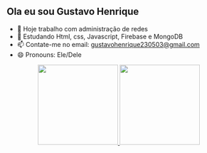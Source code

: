 ## Ola eu sou Gustavo Henrique

- 🔭 Hoje trabalho com administração de redes
- 🌱 Estudando Html, css, Javascript, Firebase e MongoDB
- 📫 Contate-me no email: gustavohenrique230503@gmail.com
- 😄 Pronouns: Ele/Dele

<div align="center">
  <a href="https://github.com/Ghsilva-2936">
  <img height="180em" src="https://github-readme-stats.vercel.app/api?username=Ghsilva-2936&show_icons=true&theme=dracula&include_all_commits=true&count_private=true"/>
  <img height="180em" src="https://github-readme-stats.vercel.app/api/top-langs/?username=Ghsilva-2936&layout=compact&langs_count=7&theme=dracula"/>
</div>
